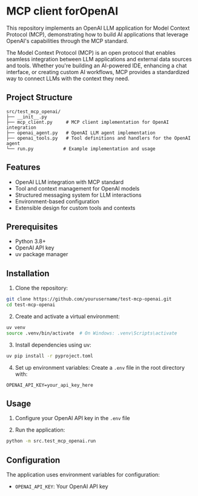 # MCP client forOpenAI

This repository implements an OpenAI LLM application for Model Context Protocol (MCP), demonstrating how to build AI applications that leverage OpenAI's capabilities through the MCP standard.

The Model Context Protocol (MCP) is an open protocol that enables seamless integration between LLM applications and external data sources and tools. Whether you're building an AI-powered IDE, enhancing a chat interface, or creating custom AI workflows, MCP provides a standardized way to connect LLMs with the context they need.

## Project Structure

```
src/test_mcp_openai/
├── __init__.py
├── mcp_client.py     # MCP client implementation for OpenAI integration
├── openai_agent.py   # OpenAI LLM agent implementation
├── openai_tools.py   # Tool definitions and handlers for the OpenAI agent
└── run.py           # Example implementation and usage
```

## Features

- OpenAI LLM integration with MCP standard
- Tool and context management for OpenAI models
- Structured messaging system for LLM interactions
- Environment-based configuration
- Extensible design for custom tools and contexts

## Prerequisites

- Python 3.8+
- OpenAI API key
- uv package manager

## Installation

1. Clone the repository:
```bash
git clone https://github.com/yourusername/test-mcp-openai.git
cd test-mcp-openai
```

2. Create and activate a virtual environment:
```bash
uv venv
source .venv/bin/activate  # On Windows: .venv\Scripts\activate
```

3. Install dependencies using uv:
```bash
uv pip install -r pyproject.toml
```

4. Set up environment variables:
Create a `.env` file in the root directory with:
```
OPENAI_API_KEY=your_api_key_here
```

## Usage

1. Configure your OpenAI API key in the `.env` file

2. Run the application:
```bash
python -m src.test_mcp_openai.run
```

## Configuration

The application uses environment variables for configuration:
- `OPENAI_API_KEY`: Your OpenAI API key
